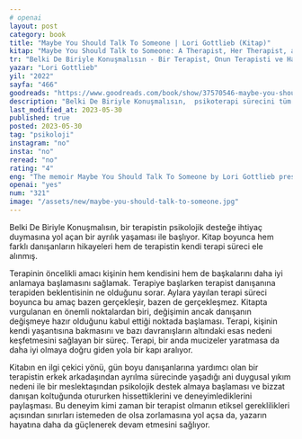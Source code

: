 ```yaml
---
# openai
layout: post
category: book
title: "Maybe You Should Talk To Someone | Lori Gottlieb (Kitap)"
kitap: "Maybe You Should Talk to Someone: A Therapist, Her Therapist, and Our Lives Revealed"
tr: "Belki De Biriyle Konuşmalısın - Bir Terapist, Onun Terapisti ve Hayatlarımız Açıklığa Kavuşuyor"
yazar: "Lori Gottlieb"
yil: "2022"
sayfa: "466"
goodreads: "https://www.goodreads.com/book/show/37570546-maybe-you-should-talk-to-someone"
description: "Belki De Biriyle Konuşmalısın,  psikoterapi sürecini tüm inişleri ve çıkışları ile birlikte hem danışan hem de terapist açısından ele alıyor."
last_modified_at: 2023-05-30
published: true
posted: 2023-05-30
tag: "psikoloji" 
instagram: "no"
insta: "no"
reread: "no"
rating: "4"
eng: "The memoir Maybe You Should Talk To Someone by Lori Gottlieb presents a distinctive viewpoint on therapy by fusing individual experiences as both a patient and a therapist. Gottlieb investigates human emotions, vulnerability, and the therapeutic process transforming potential via stories and experiences."
openai: "yes"
num: "321"
image: "/assets/new/maybe-you-should-talk-to-someone.jpg"
---
```


Belki De Biriyle Konuşmalısın, bir terapistin psikolojik desteğe ihtiyaç duymasına yol açan bir ayrılık yaşaması ile başlıyor. Kitap boyunca hem farklı danışanların hikayeleri hem de terapistin kendi terapi süreci ele alınmış. 

Terapinin öncelikli amacı kişinin hem kendisini hem de başkalarını daha iyi anlamaya başlamasını sağlamak. Terapiye başlarken terapist danışanına terapiden beklentisinin ne olduğunu sorar. Aylara yayılan terapi süreci boyunca bu amaç bazen gerçekleşir, bazen de gerçekleşmez. Kitapta vurgulanan en önemli noktalardan biri, değişimin ancak danışanın değişmeye hazır olduğunu kabul ettiği noktada başlaması. Terapi, kişinin kendi yaşantısına bakmasını ve bazı davranışların altındaki esas nedeni keşfetmesini sağlayan bir süreç. Terapi, bir anda mucizeler yaratmasa da daha iyi olmaya doğru giden yola bir kapı aralıyor.

Kitabın en ilgi çekici yönü, gün boyu danışanlarına yardımcı olan bir terapistin erkek arkadaşından ayrılma sürecinde yaşadığı ani duygusal yıkım nedeni ile bir meslektaşından psikolojik destek almaya başlaması ve bizzat danışan koltuğunda otururken hissettiklerini ve deneyimlediklerini paylaşması. Bu deneyim kimi zaman bir terapist olmanın etiksel gereklilikleri açısından sınırları istemeden de olsa zorlamasına yol açsa da, yazarın hayatına daha da güçlenerek devam etmesini sağlıyor.



